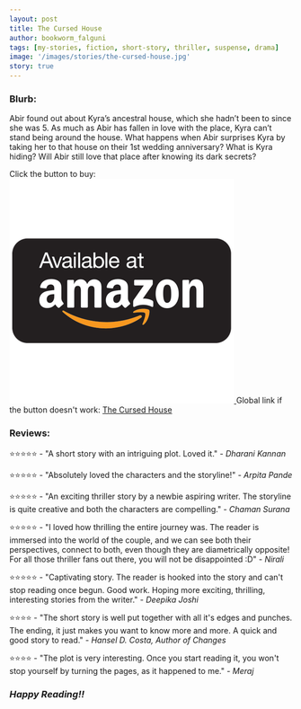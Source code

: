 ```yaml
---
layout: post
title: The Cursed House
author: bookworm_falguni
tags: [my-stories, fiction, short-story, thriller, suspense, drama]
image: '/images/stories/the-cursed-house.jpg'
story: true
---
```

### **Blurb:**

Abir found out about Kyra’s ancestral house, which she hadn’t been to since she was 5. As much as Abir has fallen in love with the place, Kyra can’t stand being around the house.
What happens when Abir surprises Kyra by taking her to that house on their 1st wedding anniversary? What is Kyra hiding? Will Abir still love that place after knowing its dark secrets?

Click the button to buy:
<a target="_blank" href="https://amzn.to/3dkgvna">
    <img src="/images/common/amazon-common.png" class="amazon-btn">
</a>
Global link if the button doesn't work: <a href="url">The Cursed House</a>

### **Reviews:**

⭐⭐⭐⭐⭐ - "A short story with an intriguing plot. Loved it." - *Dharani Kannan*

⭐⭐⭐⭐⭐ - "Absolutely loved the characters and the storyline!" - *Arpita Pande*

⭐⭐⭐⭐⭐ - "An exciting thriller story by a newbie aspiring writer. The storyline is quite creative and both the characters are compelling." - *Chaman Surana*

⭐⭐⭐⭐⭐ - "I loved how thrilling the entire journey was. The reader is immersed into the world of the couple, and we can see both their perspectives, connect to both, even though they are diametrically opposite! For all those thriller fans out there, you will not be disappointed :D" - *Nirali*

⭐⭐⭐⭐⭐ - "Captivating story. The reader is hooked into the story and can't stop reading once begun. Good work. Hoping more exciting, thrilling, interesting stories from the writer." - *Deepika Joshi*

⭐⭐⭐⭐   - "The short story is well put together with all it's edges and punches. The ending, it just makes you want to know more and more. A quick and good story to read." - *Hansel D. Costa, Author of Changes*

⭐⭐⭐⭐   - "The plot is very interesting. Once you start reading it, you won't stop yourself by turning the pages, as it happened to me." - *Meraj*


### ***Happy Reading!!***
